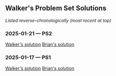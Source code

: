 ## Walker's Problem Set Solutions

*Listed reverse-chronologically (most recent at top)*

### 2025-01-21 &mdash; PS2

[Walker's solution](./Walker-PS02.nb.pdf)
[Brian's solution](../brian54321/Brian-PS02.nb.pdf)

### 2025-01-17 &mdash; PS1

[Walker's solution](./Walker-PS01.nb.pdf)
[Brian's solution](../brian54321/Brian-PS01.nb.pdf)
